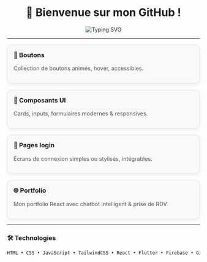 <h1 align="center">👋 Bienvenue sur mon GitHub !</h1>

<p align="center">
  <img src="https://readme-typing-svg.demolab.com/?lines=Développeur+Frontend+React/Flutter;Passionné+par+le+design+et+l’UX;Partager+des+éléments+UI+réutilisables;Toujours+en+apprentissage...&center=true&width=600" alt="Typing SVG" />
</p>

---

<style>
  .card-container {
    display: grid;
    grid-template-columns: repeat(auto-fit, minmax(250px, 1fr));
    gap: 1rem;
    margin-top: 1rem;
  }

  .card {
    padding: 1rem;
    border: 1px solid #ddd;
    border-radius: 12px;
    background: #f9f9f9;
    box-shadow: 0 4px 8px rgba(0,0,0,0.05);
  }

  .card h3 {
    margin-top: 0;
  }

  .card p {
    font-size: 0.9rem;
    color: #555;
  }
</style>

<div class="card-container">
  <div class="card">
    <h3>🔘 Boutons</h3>
    <p>Collection de boutons animés, hover, accessibles.</p>
  </div>
  <div class="card">
    <h3>🧩 Composants UI</h3>
    <p>Cards, inputs, formulaires modernes & responsives.</p>
  </div>
  <div class="card">
    <h3>🔐 Pages login</h3>
    <p>Écrans de connexion simples ou stylisés, intégrables.</p>
  </div>
  <div class="card">
    <h3>🌐 Portfolio</h3>
    <p>Mon portfolio React avec chatbot intelligent & prise de RDV.</p>
  </div>
</div>

---

### 🛠️ Technologies

```html
HTML • CSS • JavaScript • TailwindCSS • React • Flutter • Firebase • Git • GitHub
